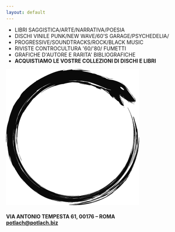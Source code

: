 ```yaml
---
layout: default
---
```


- LIBRI SAGGISTICA/ARTE/NARRATIVA/POESIA
- DISCHI VINILE PUNK/NEW WAVE/60'S GARAGE/PSYCHEDELIA/
- PROGRESSIVE/SOUNDTRACKS/ROCK/BLACK MUSIC
- RIVISTE CONTROCULTURA '60/'80/ FUMETTI
- GRAFICHE D'AUTORE E RARITA' BIBLIOGRAFICHE
- **ACQUISTIAMO LE VOSTRE COLLEZIONI DI DISCHI E LIBRI**

![OROBORO](/images/OroEye.png "OROBORO")

#### VIA ANTONIO TEMPESTA 61, 00176 – ROMA<br>[potlach@potlach.biz](mailto:potlach@potlach.biz)
